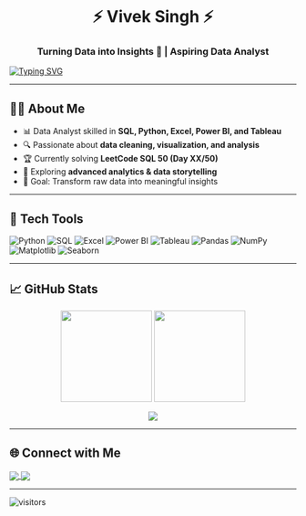 <h1 align="center">⚡ Vivek Singh ⚡</h1>
<h3 align="center">Turning Data into Insights 🚀 | Aspiring Data Analyst</h3>

[![Typing SVG](https://readme-typing-svg.herokuapp.com?font=Fira+Code&size=22&pause=1000&color=FF00FF&center=true&vCenter=true&width=500&lines=Data+Analyst;SQL+%7C+Python+%7C+Power+BI+%7C+Tableau;LeetCode+SQL+50+Challenge+🔥;Lifelong+Learner+📊)](https://git.io/typing-svg)

---

## 👨‍💻 About Me
- 📊 Data Analyst skilled in **SQL, Python, Excel, Power BI, and Tableau**
- 🔍 Passionate about **data cleaning, visualization, and analysis**
- 🏆 Currently solving **LeetCode SQL 50 (Day XX/50)**  
- 🌱 Exploring **advanced analytics & data storytelling**
- 🎯 Goal: Transform raw data into meaningful insights

---

## 🎨 Tech Tools  
![Python](https://img.shields.io/badge/Python-FFD43B?style=for-the-badge&logo=python&logoColor=blue)
![SQL](https://img.shields.io/badge/MySQL-4479A1?style=for-the-badge&logo=mysql&logoColor=white)
![Excel](https://img.shields.io/badge/Excel-217346?style=for-the-badge&logo=microsoft-excel&logoColor=white)
![Power BI](https://img.shields.io/badge/PowerBI-FFB900?style=for-the-badge&logo=powerbi&logoColor=black)
![Tableau](https://img.shields.io/badge/Tableau-FF6F61?style=for-the-badge&logo=tableau&logoColor=white)
![Pandas](https://img.shields.io/badge/Pandas-150458?style=for-the-badge&logo=pandas&logoColor=white)
![NumPy](https://img.shields.io/badge/Numpy-013243?style=for-the-badge&logo=numpy&logoColor=white)
![Matplotlib](https://img.shields.io/badge/Matplotlib-11557c?style=for-the-badge&logo=plotly&logoColor=white)
![Seaborn](https://img.shields.io/badge/Seaborn-45b8d8?style=for-the-badge&logo=plotly&logoColor=white)

---

## 📈 GitHub Stats  
<p align="center">
  <img src="https://github-readme-stats.vercel.app/api?username=viveksingh052&show_icons=true&theme=radical&hide_border=true" height="160"/>
  <img src="https://github-readme-streak-stats.herokuapp.com/?user=viveksingh052&theme=neon-dark&hide_border=true" height="160"/>
</p>

<p align="center">
  <img src="https://github-readme-activity-graph.vercel.app/graph?username=viveksingh052&custom_title=🚀%20Commit%20Journey%20🚀&hide=issues,prs&area=true&line=ff007f&point=ffffff&title_color=ff007f&color=ff007f&bg_color=000000"/>
</p>

---

## 🌐 Connect with Me  
<p align="left">
<a href="https://www.linkedin.com/in/viveksingh052/" target="blank">
  <img align="center" src="https://img.shields.io/badge/LinkedIn-0077B5?style=for-the-badge&logo=linkedin&logoColor=white" />
</a>
<a href="mailto:viveksingh052@gmail.com" target="blank">
  <img align="center" src="https://img.shields.io/badge/Gmail-D14836?style=for-the-badge&logo=gmail&logoColor=white" />
</a>
</p>

---

![visitors](https://visitor-badge.laobi.icu/badge?page_id=viveksingh052)
